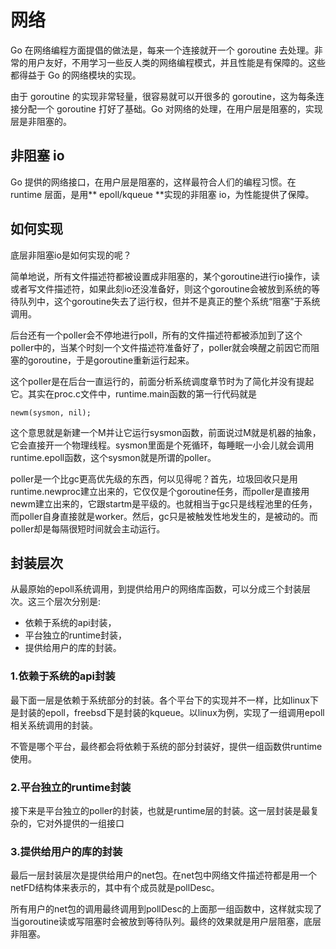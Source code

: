 # 网络

Go 在网络编程方面提倡的做法是，每来一个连接就开一个 goroutine 去处理。非常的用户友好，不用学习一些反人类的网络编程模式，并且性能是有保障的。这些都得益于 Go 的网络模块的实现。

由于 goroutine 的实现非常轻量，很容易就可以开很多的 goroutine，这为每条连接分配一个 goroutine 打好了基础。Go 对网络的处理，在用户层是阻塞的，实现层是非阻塞的。

## 非阻塞 io
Go 提供的网络接口，在用户层是阻塞的，这样最符合人们的编程习惯。在 runtime 层面，是用** epoll/kqueue **实现的非阻塞 io，为性能提供了保障。

## 如何实现

底层非阻塞io是如何实现的呢？

简单地说，所有文件描述符都被设置成非阻塞的，某个goroutine进行io操作，读或者写文件描述符，如果此刻io还没准备好，则这个goroutine会被放到系统的等待队列中，这个goroutine失去了运行权，但并不是真正的整个系统“阻塞”于系统调用。

后台还有一个poller会不停地进行poll，所有的文件描述符都被添加到了这个poller中的，当某个时刻一个文件描述符准备好了，poller就会唤醒之前因它而阻塞的goroutine，于是goroutine重新运行起来。

这个poller是在后台一直运行的，前面分析系统调度章节时为了简化并没有提起它。其实在proc.c文件中，runtime.main函数的第一行代码就是

```
newm(sysmon, nil);
```

这个意思就是新建一个M并让它运行sysmon函数，前面说过M就是机器的抽象，它会直接开一个物理线程。sysmon里面是个死循环，每睡眠一小会儿就会调用runtime.epoll函数，这个sysmon就是所谓的poller。

poller是一个比gc更高优先级的东西，何以见得呢？首先，垃圾回收只是用runtime.newproc建立出来的，它仅仅是个goroutine任务，而poller是直接用newm建立出来的，它跟startm是平级的。也就相当于gc只是线程池里的任务，而poller自身直接就是worker。然后，gc只是被触发性地发生的，是被动的。而poller却是每隔很短时间就会主动运行。

## 封装层次

从最原始的epoll系统调用，到提供给用户的网络库函数，可以分成三个封装层次。这三个层次分别是:

- 依赖于系统的api封装，
- 平台独立的runtime封装，
- 提供给用户的库的封装。

### 1.依赖于系统的api封装
最下面一层是依赖于系统部分的封装。各个平台下的实现并不一样，比如linux下是封装的epoll，freebsd下是封装的kqueue。以linux为例，实现了一组调用epoll相关系统调用的封装。

不管是哪个平台，最终都会将依赖于系统的部分封装好，提供一组函数供runtime使用。

### 2.平台独立的runtime封装
接下来是平台独立的poller的封装，也就是runtime层的封装。这一层封装是最复杂的，它对外提供的一组接口

### 3.提供给用户的库的封装
最后一层封装层次是提供给用户的net包。在net包中网络文件描述符都是用一个netFD结构体来表示的，其中有个成员就是pollDesc。

所有用户的net包的调用最终调用到pollDesc的上面那一组函数中，这样就实现了当goroutine读或写阻塞时会被放到等待队列。最终的效果就是用户层阻塞，底层非阻塞。

